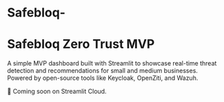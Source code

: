 # Safebloq-
# Safebloq Zero Trust MVP

A simple MVP dashboard built with Streamlit to showcase real-time threat detection and recommendations for small and medium businesses. Powered by open-source tools like Keycloak, OpenZiti, and Wazuh.

🚀 Coming soon on Streamlit Cloud.
